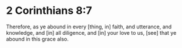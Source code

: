 # 2 Corinthians 8:7

Therefore, as ye abound in every [thing, in] faith, and utterance, and knowledge, and [in] all diligence, and [in] your love to us, [see] that ye abound in this grace also.